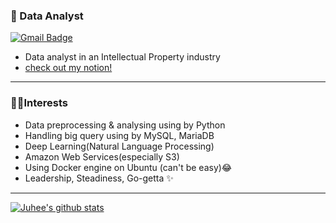 ### 💾 Data Analyst

[![Gmail Badge](https://img.shields.io/badge/Gmail-d14836?style=flat-square&logo=Gmail&logoColor=white&link=mailto:juhee.pak.06@gmail.com)](mailto:juhee.pak.06@gmail.com)

- Data analyst in an Intellectual Property industry
- [check out my notion!](https://www.notion.so/PAK-JUHEE-327d2bb10e1c48da97a04ddc5e7fbb1e)

---

### 🐱‍🏍Interests

- Data preprocessing & analysing using by Python
- Handling big query using by MySQL, MariaDB
- Deep Learning(Natural Language Processing) 
- Amazon Web Services(especially S3)
- Using Docker engine on Ubuntu (can't be easy)😂
- Leadership, Steadiness, Go-getta ✨

---

 [![Juhee's github stats](https://github-readme-stats.vercel.app/api?username=Juheepak)](https://github.com/JuheePak/github-readme-stats)


